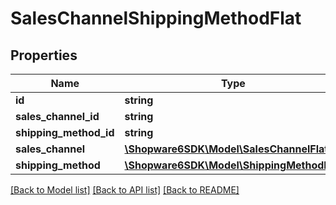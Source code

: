 # SalesChannelShippingMethodFlat

## Properties
Name | Type | Description | Notes
------------ | ------------- | ------------- | -------------
**id** | **string** |  | [optional] 
**sales_channel_id** | **string** |  | 
**shipping_method_id** | **string** |  | 
**sales_channel** | [**\Shopware6SDK\Model\SalesChannelFlat**](SalesChannelFlat.md) |  | [optional] 
**shipping_method** | [**\Shopware6SDK\Model\ShippingMethodFlat**](ShippingMethodFlat.md) |  | [optional] 

[[Back to Model list]](../../README.md#documentation-for-models) [[Back to API list]](../../README.md#documentation-for-api-endpoints) [[Back to README]](../../README.md)

